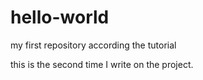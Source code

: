 # hello-world
my first repository according the tutorial

this is the second time I write on the project.

